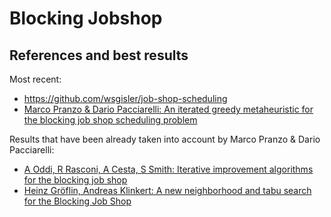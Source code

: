 # Blocking Jobshop

## References and best results

Most recent:

* <https://github.com/wsgisler/job-shop-scheduling>
* [Marco Pranzo & Dario Pacciarelli: An iterated greedy metaheuristic for the blocking job shop scheduling problem](https://link.springer.com/article/10.1007/s10732-014-9279-5)


Results that have been already taken into account by Marco Pranzo & Dario Pacciarelli:

* [A Oddi, R Rasconi, A Cesta, S Smith: Iterative improvement algorithms for the blocking job shop](https://ojs.aaai.org/index.php/ICAPS/article/download/13530/13379)
* [Heinz Gröflin, Andreas Klinkert: A new neighborhood and tabu search for the Blocking Job Shop](https://www.sciencedirect.com/science/article/pii/S0166218X09000870)